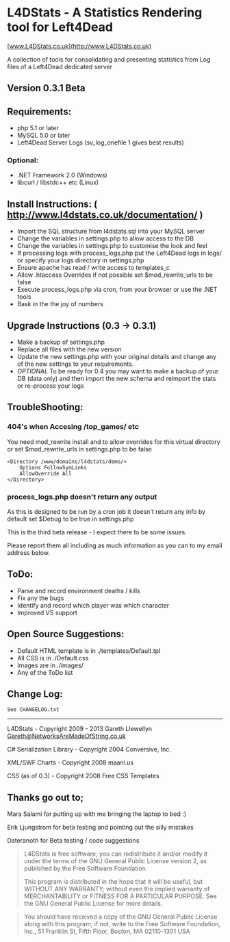 # L4DStats - A Statistics Rendering tool for Left4Dead

[www.L4DStats.co.uk](http://www.L4DStats.co.uk)


A collection of tools for consolidating and presenting
statistics from Log files of a Left4Dead dedicated server

## Version 0.3.1 Beta


## Requirements:
- php 5.1 or later
- MySQL 5.0 or later
- Left4Dead Server Logs (sv_log_onefile 1 gives best results)

### Optional:
- .NET Framework 2.0 (Windows)
- libcurl / libstdc++ etc (Linux)

## Install Instructions: ( http://www.l4dstats.co.uk/documentation/ )
- Import the SQL structure from l4dstats.sql into your MySQL server
- Change the variables in settings.php to allow access to the DB
- Change the variables in settings.php to customise the look and feel
- If processing logs with process_logs.php put the Left4Dead logs in logs/ or specify your logs directory in settings.php
- Ensure apache has read / write access to templates_c
- Allow .htaccess Overrides if not possible set $mod_rewrite_urls to be false
- Execute process_logs.php via cron, from your browser or use the .NET tools
- Bask in the the joy of numbers

## Upgrade Instructions (0.3 -> 0.3.1)
- Make a backup of settings.php
- Replace all files with the new version
- Update the new settings.php with your original details and change any of the new settings to your requirements.
- *OPTIONAL* To be ready for 0.4 you may want to make a backup of your DB (data only) and then import the new schema and reimport the stats or re-process your logs
	
## TroubleShooting:
### 404's when Accesing /top_games/ etc
You need mod_rewrite install and to allow overrides for this virtual directory or set $mod_rewrite_urls in settings.php to be false
	
	<Directory /www/domains/l4dstats/demo/>
		Options FollowSymLinks
		AllowOverride All
	</Directory>

### process_logs.php doesn't return any output
As this is designed to be run by a cron job it doesn't return any info by default set $Debug to be true in settings.php


This is the third beta release - I expect there to be some issues. 

Please report them all including as much information as you can to my email address below.

## ToDo:
- Parse and record environment deaths / kills
- Fix any the bugs
- Identify and record which player was which character
- Improved VS support
	
## Open Source Suggestions:
- Default HTML template is in ./templates/Default.tpl
- All CSS is in ./Default.css
- Images are in ./images/
- Any of the ToDo list

## Change Log:
	See CHANGELOG.txt

- - -

L4DStats 			- Copyright 2009 - 2013 Gareth Llewellyn 
				  Gareth@NetworksAreMadeOfString.co.uk

 C# Serialization Library 	- Copyright 2004 Conversive, Inc.

 XML/SWF Charts 		- Copyright 2008 maani.us

 CSS (as of 0.3)		- Copyright 2008 Free CSS Templates

## Thanks go out to;
Mara Salami for putting up with me bringing the laptop to bed :)

Erik Ljungstrom for beta testing and pointing out the silly mistakes

Dateranoth for Beta testing / code suggestions

> L4DStats is free software; you can redistribute it and/or modify
> it under the terms of the GNU General Public License version 2,
> as published by the Free Software Foundation.
>
> This program is distributed in the hope that it will be useful,
> but WITHOUT ANY WARRANTY; without even the implied warranty of
> MERCHANTABILITY or FITNESS FOR A PARTICULAR PURPOSE.  See the
> GNU General Public License for more details.

> You should have received a copy of the GNU General Public License
> along with this program; if not, write to the Free Software
> Foundation, Inc., 51 Franklin St, Fifth Floor, Boston, MA  02110-1301  USA